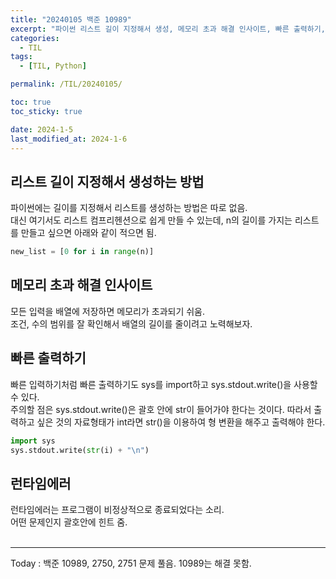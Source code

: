 ```yaml
---
title: "20240105 백준 10989"
excerpt: "파이썬 리스트 길이 지정해서 생성, 메모리 초과 해결 인사이트, 빠른 출력하기, 런타임에러란"
categories:
  - TIL
tags:
  - [TIL, Python]

permalink: /TIL/20240105/

toc: true
toc_sticky: true

date: 2024-1-5
last_modified_at: 2024-1-6
---
```


## 리스트 길이 지정해서 생성하는 방법
파이썬에는 길이를 지정해서 리스트를 생성하는 방법은 따로 없음. <br>
대신 여기서도 리스트 컴프리헨션으로 쉽게 만들 수 있는데, n의 길이를 가지는 리스트를 만들고 싶으면 아래와 같이 적으면 됨.
```python
new_list = [0 for i in range(n)]
```

## 메모리 초과 해결 인사이트
모든 입력을 배열에 저장하면 메모리가 초과되기 쉬움.<br>
조건, 수의 범위를 잘 확인해서 배열의 길이를 줄이려고 노력해보자.

## 빠른 출력하기
빠른 입력하기처럼 빠른 출력하기도 sys를 import하고 sys.stdout.write()을 사용할 수 있다.<br>
주의할 점은 sys.stdout.write()은 괄호 안에 str이 들어가야 한다는 것이다. 따라서 출력하고 싶은 것의 자료형태가 int라면 str()을 이용하여 형 변환을 해주고 출력해야 한다.
```python
import sys
sys.stdout.write(str(i) + "\n")
```

## 런타임에러
런타임에러는 프로그램이 비정상적으로 종료되었다는 소리.<br>
어떤 문제인지 괄호안에 힌트 줌.
<br><br>
<hr>
Today : 백준 10989, 2750, 2751 문제 풀음. 10989는 해결 못함.
